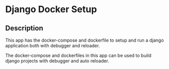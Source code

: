 # Django Docker Setup

## Description
This app has the docker-compose and dockerfile to setup and run
a django application both with debugger and reloader.

The docker-compose and dockerfiles in this app can be used to build
django projects with debugger and auto reloader.
